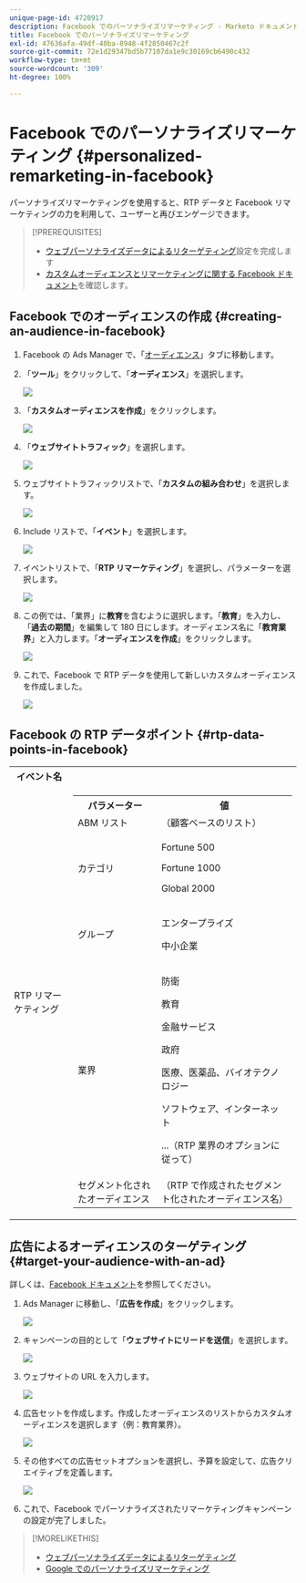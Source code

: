 ```yaml
---
unique-page-id: 4720917
description: Facebook でのパーソナライズリマーケティング - Marketo ドキュメント - 製品ドキュメント
title: Facebook でのパーソナライズリマーケティング
exl-id: 47636afa-49df-40ba-8948-4f2850467c2f
source-git-commit: 72e1d29347bd5b77107da1e9c30169cb6490c432
workflow-type: tm+mt
source-wordcount: '309'
ht-degree: 100%

---
```


# Facebook でのパーソナライズリマーケティング {#personalized-remarketing-in-facebook}

パーソナライズリマーケティングを使用すると、RTP データと Facebook リマーケティングの力を利用して、ユーザーと再びエンゲージできます。

>[!PREREQUISITES]
>
>* [ウェブパーソナライズデータによるリターゲティング](/help/marketo/product-docs/web-personalization/website-retargeting/retargeting-with-web-personalization-data.md)設定を完成します
>* [](https://developers.facebook.com/docs/ads-for-websites/website-custom-audiences/getting-started#install-the-pixel) [カスタムオーディエンスとリマーケティングに関する Facebook ドキュメント](https://developers.facebook.com/docs/ads-for-websites/website-custom-audiences/getting-started#install-the-pixel)を確認します。


## Facebook でのオーディエンスの作成 {#creating-an-audience-in-facebook}

1. Facebook の Ads Manager で、「[オーディエンス](https://www.facebook.com/ads/audience_manager)」タブに移動します。

1. 「**ツール**」をクリックして、「**オーディエンス**」を選択します。

   ![](assets/one-1.png)

1. 「**カスタムオーディエンスを作成**」をクリックします。

   ![](assets/two-1.png)

1. 「**ウェブサイトトラフィック**」を選択します。

   ![](assets/image2015-1-19-16-3a32-3a2.png)

1. ウェブサイトトラフィックリストで、「**カスタムの組み合わせ**」を選択します。

   ![](assets/image2015-1-19-16-3a33-3a21.png)

1. Include リストで、「**イベント**」を選択します。

   ![](assets/image2015-1-19-16-3a34-3a9.png)

1. イベントリストで、「**RTP リマーケティング**」を選択し、パラメーターを選択します。

   ![](assets/image2015-1-19-16-3a52-3a29.png)

1. この例では、「業界」に&#x200B;**教育**&#x200B;を含むように選択します。「**教育**」を入力し、「**過去の期間**」を編集して 180 日にします。オーディエンス名に「**教育業界**」と入力します。「**オーディエンスを作成**」をクリックします。

   ![](assets/image2015-1-19-16-3a56-3a15.png)

1. これで、Facebook で RTP データを使用して新しいカスタムオーディエンスを作成しました。

   ![](assets/image2015-1-19-16-3a59-3a2.png)

## Facebook の RTP データポイント {#rtp-data-points-in-facebook}

<table> 
 <tbody> 
  <tr> 
   <th>イベント名</th> 
   <th> </th> 
  </tr> 
  <tr> 
   <td>RTP リマーケティング</td> 
   <td> 
    <div> 
     <table> 
      <tbody> 
       <tr> 
        <th>パラメーター</th> 
        <th>値</th> 
       </tr> 
       <tr> 
        <td>ABM リスト</td> 
        <td>（顧客ベースのリスト）</td> 
       </tr> 
       <tr> 
        <td colspan="1">カテゴリ</td> 
        <td colspan="1"><p>Fortune 500</p><p>Fortune 1000</p><p>Global 2000</p></td> 
       </tr> 
       <tr> 
        <td colspan="1">グループ</td> 
        <td colspan="1"><p>エンタープライズ</p><p>中小企業</p></td> 
       </tr> 
       <tr> 
        <td>業界</td> 
        <td><p>防衛</p><p>教育</p><p>金融サービス</p><p>政府</p><p>医療、医薬品、バイオテクノロジー</p><p>ソフトウェア、インターネット</p><p>...（RTP 業界のオプションに従って）</p></td> 
       </tr> 
       <tr> 
        <td colspan="1">セグメント化されたオーディエンス</td> 
        <td colspan="1">（RTP で作成されたセグメント化されたオーディエンス名）</td> 
       </tr> 
      </tbody> 
     </table> 
    </div></td> 
  </tr> 
 </tbody> 
</table>

## 広告によるオーディエンスのターゲティング {#target-your-audience-with-an-ad}

詳しくは、[Facebook ドキュメント](https://developers.facebook.com/docs/ads-for-websites/website-custom-audiences/getting-started#target-your-audience)を参照してください。

1. Ads Manager に移動し、「**広告を作成**」をクリックします。

   ![](assets/image2015-1-19-17-3a10-3a19.png)

1. キャンペーンの目的として「**ウェブサイトにリードを送信**」を選択します。

   ![](assets/image2015-1-19-17-3a11-3a20.png)

1. ウェブサイトの URL を入力します。

   ![](assets/image2015-1-19-17-3a12-3a39.png)

1. 広告セットを作成します。作成したオーディエンスのリストからカスタムオーディエンスを選択します（例：教育業界）。

   ![](assets/image2015-1-19-17-3a18-3a13.png)

1. その他すべての広告セットオプションを選択し、予算を設定して、広告クリエイティブを定義します。

   ![](assets/image2015-1-19-17-3a19-3a25.png)

1. これで、Facebook でパーソナライズされたリマーケティングキャンペーンの設定が完了しました。

>[!MORELIKETHIS]
>
>* [ウェブパーソナライズデータによるリターゲティング](/help/marketo/product-docs/web-personalization/website-retargeting/retargeting-with-web-personalization-data.md)
>* [Google でのパーソナライズリマーケティング](/help/marketo/product-docs/web-personalization/website-retargeting/personalized-remarketing-in-google.md)

